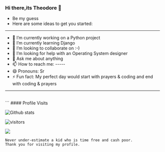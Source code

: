 ### Hi there,its Theodore 👋
* Be my guess
* Here are some ideas to get you started:
<hr>

- 🔭 I’m currently working on a Python project
- 🌱 I’m currently learning Django
- 👯 I’m looking to collaborate on :-)
- 🤔 I’m looking for help with an Operating System designer
- 💬 Ask me about anything
- 📫 How to reach me: -----
- 😄 Pronouns: Sr
- ⚡ Fun fact: My perfect day would start with prayers & coding and end with coding & prayers
<hr>
<br>
```
 #### Profile Visits 
 
![Github stats](https://github-readme-stats.vercel.app/api?username=Ngulefac&show_icons=true&count_private=true)


![visitors](https://visitor-badge.glitch.me/badge?page_id=Ngulefac)


![](https://komarev.com/ghpvc/?username=Ngulefac)


```
Never under-estimate a kid who is time free and cash poor.
Thank you for visiting my profile.


